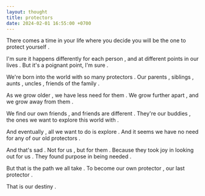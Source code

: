 ```yaml
---
layout: thought
title: protectors
date: 2024-02-01 16:55:00 +0700
---
```


There comes a time in your life where you decide you will be the one to protect yourself .

I'm sure it happens differently for each person , and at different points in our lives . But it's a poignant point, I'm sure .

We're born into the world with so many protectors . Our parents , siblings , aunts , uncles , friends of the family . 

As we grow older , we have less need for them . We grow further apart , and we grow away from them . 

We find our own friends , and friends are different . They're our buddies , the ones we want to explore this world with . 

And eventually , all we want to do is explore . And it seems we have no need for any of our old protectors . 

And that's sad . Not for us , but for them . Because they took joy in looking out for us . They found purpose in being needed .

But that is the path we all take . To become our own protector , our last protector . 

That is our destiny .